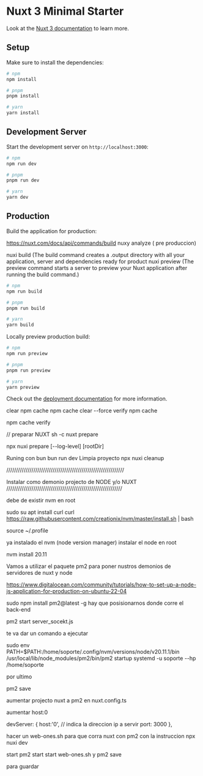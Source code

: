 # Nuxt 3 Minimal Starter

Look at the [Nuxt 3 documentation](https://nuxt.com/docs/getting-started/introduction) to learn more.

## Setup

Make sure to install the dependencies:

```bash
# npm
npm install

# pnpm
pnpm install

# yarn
yarn install
```

## Development Server

Start the development server on `http://localhost:3000`:

```bash
# npm
npm run dev

# pnpm
pnpm run dev

# yarn
yarn dev
```

## Production

Build the application for production:

https://nuxt.com/docs/api/commands/build
nuxy analyze ( pre produccion)

nuxi build (The build command creates a .output directory with all your application, server and dependencies ready for product
nuxi preview (The preview command starts a server to preview your Nuxt application after running the build command.)

```bash
# npm
npm run build

# pnpm
pnpm run build

# yarn
yarn build
```

Locally preview production build:

```bash
# npm
npm run preview

# pnpm
pnpm run preview

# yarn
yarn preview
```

Check out the [deployment documentation](https://nuxt.com/docs/getting-started/deployment) for more information.

clear npm cache
npm cache clear --force
verify npm cache

npm cache verify

// preparar NUXT
sh -c nuxt prepare

npx nuxi prepare [--log-level] [rootDir]

Runing con bun
bun run dev
Limpia proyecto
npx nuxi cleanup


/////////////////////////////////////////////////////////////

Instalar como demonio projecto de NODE y/o NUXT
////////////////////////////////////////////////////////////

debe de existir nvm en root

sudo su
apt install curl 
curl https://raw.githubusercontent.com/creationix/nvm/master/install.sh | bash 

source ~/.profile   

ya instalado el nvm (node version manager)
instalar el node en root

nvm install 20.11


Vamos a utilizar el paquete pm2 para poner nustros demonios de servidores de nuxt y node 

https://www.digitalocean.com/community/tutorials/how-to-set-up-a-node-js-application-for-production-on-ubuntu-22-04

sudo npm install pm2@latest -g
 hay que posisionarnos donde corre el back-end

pm2 start server_socekt.js

te va dar un comando a ejecutar

sudo env PATH=$PATH:/home/soporte/.config/nvm/versions/node/v20.11.1/bin /usr/local/lib/node_modules/pm2/bin/pm2 startup systemd -u soporte --hp /home/soporte

por ultimo


pm2 save



aumentar projecto nuxt a pm2
en nuxt.config.ts

aumentar host:0

devServer: {
    host:'0',   // indica la direccion ip a servir
    port: 3000
  },

hacer un web-ones.sh para que corra nuxt con pm2
con la instruccion
npx nuxi dev

start 
pm2 start start web-ones.sh
y 
pm2 save

para guardar 




